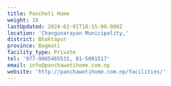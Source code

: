 ```yaml
---
title: Panchoti Home
weight: 18
lastUpdated: 2024-02-01T18:15:00.000Z
location: 'Changunarayan Municipality,'
district: Bhaktapur
province: Bagmati
facility_type: Private
tel: '977-9865465531, 01-5091517'
email: info@panchawotihome.com.np
website: 'http://panchawotihome.com.np/facilities/'
---
```


